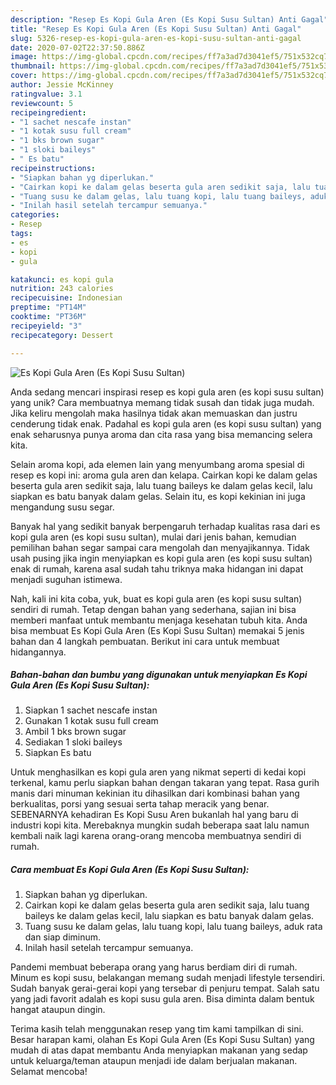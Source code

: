 ```yaml
---
description: "Resep Es Kopi Gula Aren (Es Kopi Susu Sultan) Anti Gagal"
title: "Resep Es Kopi Gula Aren (Es Kopi Susu Sultan) Anti Gagal"
slug: 5326-resep-es-kopi-gula-aren-es-kopi-susu-sultan-anti-gagal
date: 2020-07-02T22:37:50.886Z
image: https://img-global.cpcdn.com/recipes/ff7a3ad7d3041ef5/751x532cq70/es-kopi-gula-aren-es-kopi-susu-sultan-foto-resep-utama.jpg
thumbnail: https://img-global.cpcdn.com/recipes/ff7a3ad7d3041ef5/751x532cq70/es-kopi-gula-aren-es-kopi-susu-sultan-foto-resep-utama.jpg
cover: https://img-global.cpcdn.com/recipes/ff7a3ad7d3041ef5/751x532cq70/es-kopi-gula-aren-es-kopi-susu-sultan-foto-resep-utama.jpg
author: Jessie McKinney
ratingvalue: 3.1
reviewcount: 5
recipeingredient:
- "1 sachet nescafe instan"
- "1 kotak susu full cream"
- "1 bks brown sugar"
- "1 sloki baileys"
- " Es batu"
recipeinstructions:
- "Siapkan bahan yg diperlukan."
- "Cairkan kopi ke dalam gelas beserta gula aren sedikit saja, lalu tuang baileys ke dalam gelas kecil, lalu siapkan es batu banyak dalam gelas."
- "Tuang susu ke dalam gelas, lalu tuang kopi, lalu tuang baileys, aduk rata dan siap diminum."
- "Inilah hasil setelah tercampur semuanya."
categories:
- Resep
tags:
- es
- kopi
- gula

katakunci: es kopi gula 
nutrition: 243 calories
recipecuisine: Indonesian
preptime: "PT14M"
cooktime: "PT36M"
recipeyield: "3"
recipecategory: Dessert

---
```



![Es Kopi Gula Aren (Es Kopi Susu Sultan)](https://img-global.cpcdn.com/recipes/ff7a3ad7d3041ef5/751x532cq70/es-kopi-gula-aren-es-kopi-susu-sultan-foto-resep-utama.jpg)

Anda sedang mencari inspirasi resep es kopi gula aren (es kopi susu sultan) yang unik? Cara membuatnya memang tidak susah dan tidak juga mudah. Jika keliru mengolah maka hasilnya tidak akan memuaskan dan justru cenderung tidak enak. Padahal es kopi gula aren (es kopi susu sultan) yang enak seharusnya punya aroma dan cita rasa yang bisa memancing selera kita.

Selain aroma kopi, ada elemen lain yang menyumbang aroma spesial di resep es kopi ini: aroma gula aren dan kelapa. Cairkan kopi ke dalam gelas beserta gula aren sedikit saja, lalu tuang baileys ke dalam gelas kecil, lalu siapkan es batu banyak dalam gelas. Selain itu, es kopi kekinian ini juga mengandung susu segar.

Banyak hal yang sedikit banyak berpengaruh terhadap kualitas rasa dari es kopi gula aren (es kopi susu sultan), mulai dari jenis bahan, kemudian pemilihan bahan segar sampai cara mengolah dan menyajikannya. Tidak usah pusing jika ingin menyiapkan es kopi gula aren (es kopi susu sultan) enak di rumah, karena asal sudah tahu triknya maka hidangan ini dapat menjadi suguhan istimewa.


Nah, kali ini kita coba, yuk, buat es kopi gula aren (es kopi susu sultan) sendiri di rumah. Tetap dengan bahan yang sederhana, sajian ini bisa memberi manfaat untuk membantu menjaga kesehatan tubuh kita. Anda bisa membuat Es Kopi Gula Aren (Es Kopi Susu Sultan) memakai 5 jenis bahan dan 4 langkah pembuatan. Berikut ini cara untuk membuat hidangannya.

<!--inarticleads1-->

##### Bahan-bahan dan bumbu yang digunakan untuk menyiapkan Es Kopi Gula Aren (Es Kopi Susu Sultan):

1. Siapkan 1 sachet nescafe instan
1. Gunakan 1 kotak susu full cream
1. Ambil 1 bks brown sugar
1. Sediakan 1 sloki baileys
1. Siapkan  Es batu


Untuk menghasilkan es kopi gula aren yang nikmat seperti di kedai kopi terkenal, kamu perlu siapkan bahan dengan takaran yang tepat. Rasa gurih manis dari minuman kekinian itu dihasilkan dari kombinasi bahan yang berkualitas, porsi yang sesuai serta tahap meracik yang benar. SEBENARNYA kehadiran Es Kopi Susu Aren bukanlah hal yang baru di industri kopi kita. Merebaknya mungkin sudah beberapa saat lalu namun kembali naik lagi karena orang-orang mencoba membuatnya sendiri di rumah. 

<!--inarticleads2-->

##### Cara membuat Es Kopi Gula Aren (Es Kopi Susu Sultan):

1. Siapkan bahan yg diperlukan.
1. Cairkan kopi ke dalam gelas beserta gula aren sedikit saja, lalu tuang baileys ke dalam gelas kecil, lalu siapkan es batu banyak dalam gelas.
1. Tuang susu ke dalam gelas, lalu tuang kopi, lalu tuang baileys, aduk rata dan siap diminum.
1. Inilah hasil setelah tercampur semuanya.


Pandemi membuat beberapa orang yang harus berdiam diri di rumah. Minum es kopi susu, belakangan memang sudah menjadi lifestyle tersendiri. Sudah banyak gerai-gerai kopi yang tersebar di penjuru tempat. Salah satu yang jadi favorit adalah es kopi susu gula aren. Bisa diminta dalam bentuk hangat ataupun dingin. 

Terima kasih telah menggunakan resep yang tim kami tampilkan di sini. Besar harapan kami, olahan Es Kopi Gula Aren (Es Kopi Susu Sultan) yang mudah di atas dapat membantu Anda menyiapkan makanan yang sedap untuk keluarga/teman ataupun menjadi ide dalam berjualan makanan. Selamat mencoba!
